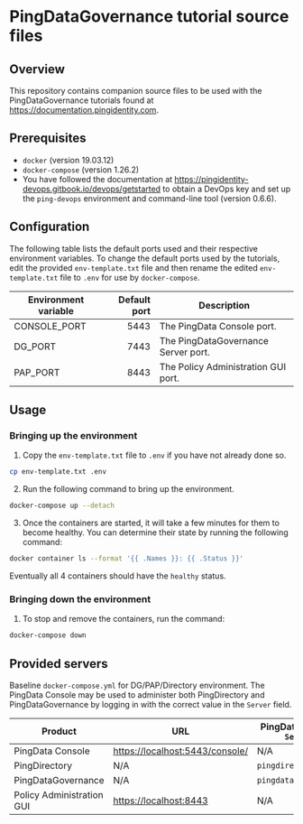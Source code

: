 # PingDataGovernance tutorial source files

## Overview

This repository contains companion source files to be used with the PingDataGovernance tutorials found at
<https://documentation.pingidentity.com>.

## Prerequisites

* `docker` (version 19.03.12)
* `docker-compose` (version 1.26.2)
* You have followed the documentation at
  <https://pingidentity-devops.gitbook.io/devops/getstarted> to obtain a DevOps
  key and set up the `ping-devops` environment and command-line tool (version
  0.6.6).

## Configuration

The following table lists the default ports used and their respective environment variables. To change the default ports
used by the tutorials, edit the provided `env-template.txt` file and then rename the edited `env-template.txt` file to
`.env` for use by `docker-compose`.

| Environment variable | Default port | Description                         |
| -------------------- | -----------: | ----------------------------------- |
| CONSOLE\_PORT        | 5443         | The PingData Console port.          |
| DG\_PORT             | 7443         | The PingDataGovernance Server port. |
| PAP\_PORT            | 8443         | The Policy Administration GUI port. |

## Usage

### Bringing up the environment

1. Copy the `env-template.txt` file to `.env` if you have not already done so.

```bash
cp env-template.txt .env
```

2. Run the following command to bring up the environment.

```bash
docker-compose up --detach
```

3. Once the containers are started, it will take a few minutes for them to become healthy. You can determine their state
   by running the following command:

```bash
docker container ls --format '{{ .Names }}: {{ .Status }}'
```

Eventually all 4 containers should have the `healthy` status.

### Bringing down the environment

1. To stop and remove the containers, run the command:

```bash
docker-compose down
```

## Provided servers

Baseline `docker-compose.yml` for DG/PAP/Directory environment. The PingData Console may be used to administer both
PingDirectory and PingDataGovernance by logging in with the correct value in the `Server` field.

| Product                   | URL                                | PingDataConsole `Server`  | Username        | Password          |
| ------------------------- | ---------------------------------- | ------------------------  | --------------- | ----------------- |
| PingData Console          | <https://localhost:5443/console/>  | N/A                       | N/A             | N/A               |
| PingDirectory             | N/A                                | `pingdirectory`           | `administrator` | `2FederateM0re`   |
| PingDataGovernance        | N/A                                | `pingdatagovernance`      | `administrator` | `2FederateM0re`   |
| Policy Administration GUI | <https://localhost:8443>           | N/A                       | `admin`         | `password123`     |

